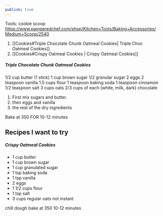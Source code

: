 ```yaml
---
publish: true
---
```

Tools: 
cookie scoop
https://www.pamperedchef.com/shop/Kitchen+Tools/Baking+Accessories/Medium+Scoop/2540

1. [[Cookies#Triple Chocolate Chunk Oatmeal Cookies| Triple Choc Oatmeal Cookies]]
2. [[Cookies#Crispy Oatmeal Cookies | Crispy Oatmeal Cookies]]

##### Triple Chocolate Chunk Oatmeal Cookies

$1/2$ cup butter (1 stick)
1 cup brown sugar
$1/2$ granular sugar
2 eggs
2 teaspoon vanilla
1.5 cups flour
1 teaspoon baking soda
1 teaspoon cinnamon 
$1/2$ teaspoon salt
3 cups oats
2/3 cups of each (white, milk, dark) chocolate

1. First mix sugars and butter.
2. then eggs and vanilla
3. the rest of the dry ingredients


Bake at 350 FOR 10-12 minutes

## Recipes I want to try

##### Crispy Oatmeal Cookies
- 1 cup butter
- 1 cup brown sugar
- 1 cup granulated sugar
- 1 tsp baking soda
- 1 tsp vanilla
- 2 eggs
- 1 1/2 cups flour
- 1 tsp salt
- 3 cups regular oats not instant

chill dough
bake at 350 10-12 minutes
